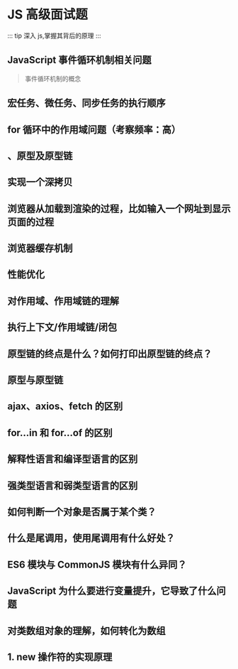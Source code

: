 # JS 高级面试题

::: tip
深入 js,掌握其背后的原理
:::

## JavaScript 事件循环机制相关问题

> 事件循环机制的概念

## 宏任务、微任务、同步任务的执行顺序

## for 循环中的作用域问题（考察频率：高）

## 、原型及原型链

## 实现一个深拷贝

## 浏览器从加载到渲染的过程，比如输入一个网址到显示页面的过程

## 浏览器缓存机制

## 性能优化

## 对作用域、作用域链的理解

## 执行上下文/作用域链/闭包

## 原型链的终点是什么？如何打印出原型链的终点？

## 原型与原型链

## ajax、axios、fetch 的区别

## for...in 和 for...of 的区别

## 解释性语言和编译型语言的区别

## 强类型语言和弱类型语言的区别

## 如何判断一个对象是否属于某个类？

## 什么是尾调用，使用尾调用有什么好处？

## ES6 模块与 CommonJS 模块有什么异同？

## JavaScript 为什么要进行变量提升，它导致了什么问题

## 对类数组对象的理解，如何转化为数组

## 1. new 操作符的实现原理
